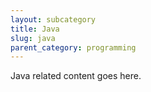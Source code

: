 ```yaml
---
layout: subcategory
title: Java
slug: java
parent_category: programming
---
```


Java related content goes here.
